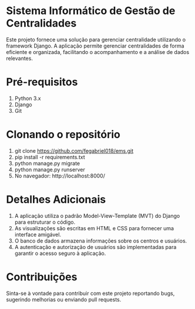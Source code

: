# Sistema Informático de Gestão de Centralidades
Este projeto fornece uma solução para gerenciar centralidade utilizando o framework Django. A aplicação permite gerenciar centralidades de forma eficiente e organizada, facilitando o acompanhamento e a análise de dados relevantes.



# Pré-requisitos
1. Python 3.x
2. Django
3. Git
# Clonando o repositório
1. git clone https://github.com/fegabriel018/ems.git
2. pip install -r requirements.txt
3. python manage.py migrate 
4. python manage.py runserver
5. No navegador: http://localhost:8000/
# Detalhes Adicionais
1. A aplicação utiliza o padrão Model-View-Template (MVT) do Django para estruturar o código.
2. As visualizações são escritas em HTML e CSS para fornecer uma interface amigável.
3. O banco de dados armazena informações sobre os centros e usuários.
4. A autenticação e autorização de usuários são implementadas para garantir o acesso seguro à aplicação.

# Contribuições
Sinta-se à vontade para contribuir com este projeto reportando bugs, sugerindo melhorias ou enviando pull requests.

